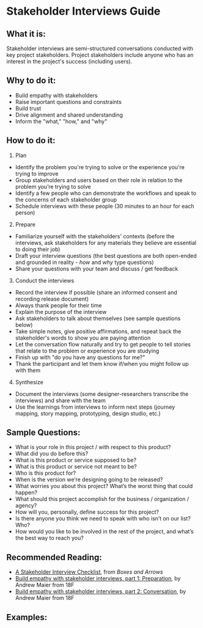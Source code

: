 # Stakeholder Interviews Guide

## What it is:

Stakeholder interviews are semi-structured conversations conducted with key project stakeholders. Project stakeholders include  anyone who has an interest in the project's success (including users).

## Why to do it:

* Build empathy with stakeholders
* Raise important questions and constraints
* Build trust
* Drive alignment and shared understanding
* Inform the "what," "how," and "why"

## How to do it:

1. Plan
* Identify the problem you're trying to solve or the experience you're trying to improve
* Group stakeholders and users based on their role in relation to the problem you’re trying to solve
* Identify a few people who can demonstrate the workflows and speak to the concerns of each stakeholder group
* Schedule interviews with these people (30 minutes to an hour for each person)

2. Prepare
* Familiarize yourself with the stakeholders' contexts (before the interviews, ask stakeholders for any materials they believe are essential to doing their job)
* Draft your interview questions (the best questions are both open-ended and grounded in reality - _how_ and _why_ type questions)
* Share your questions with your team and discuss / get feedback

3. Conduct the interviews
* Record the interview if possible (share an informed consent and recording release document)
* Always thank people for their time
* Explain the purpose of the interview
* Ask stakeholders to talk about themselves (see sample questions below)
* Take simple notes, give positive affirmations, and repeat back the stakeholder's words to show you are paying attention
* Let the conversation flow naturally and try to get people to tell stories that relate to the problem or experience you are studying
* Finish up with "do you have any questions for me?"
* Thank the participant and let them know if/when you might follow up with them

4. Synthesize
* Document the interviews (some designer-researchers transcribe the interviews) and share with the team
* Use the learnings from interviews to inform next steps (journey mapping, story mapping, prototyping, design studio, etc.)

## Sample Questions:

* What is your role in this project / with respect to this product?
* What did you do before this?
* What is this product or service supposed to be?
* What is this product or service not meant to be?
* Who is this product for?
* When is the version we’re designing going to be released?
* What worries you about this project? What’s the worst thing that could happen?
* What should this project accomplish for the business / organization / agency?
* How will you, personally, define success for this project?
* Is there anyone you think we need to speak with who isn’t on our list? Who?
* How would you like to be involved in the rest of the project, and what’s the best way to reach you?

## Recommended Reading:

* [A Stakeholder Interview Checklist](http://boxesandarrows.com/a-stakeholder-interview-checklist/), from _Boxes and Arrows_
* [Build empathy with stakeholder interviews, part 1: Preparation](https://18f.gsa.gov/2016/06/20/build-empathy-with-stakeholder-interviews-part-1-preparation/), by Andrew Maier from 18F
* [Build empathy with stakeholder interviews, part 2: Conversation](https://18f.gsa.gov/2016/07/22/building-emphathy-with-stakeholder-interviews-part-2-conversation/), by Andrew Maier from 18F

## Examples:
